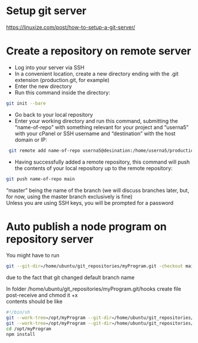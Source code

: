 # Setup git server

https://linuxize.com/post/how-to-setup-a-git-server/

# Create a repository on remote server
- Log into your server via SSH
- In a convenient location, create a new directory ending with the .git extension (production.git, for example)
- Enter the new directory
- Run this command inside the directory:  
```sh
git init --bare
```
- Go back to your local repository
- Enter your working directory and run this command, submitting the “name-of-repo” with something relevant for your project and “userna5” with your cPanel or SSH username and “destination” with the host domain or IP:  
```sh
 git remote add name-of-repo userna5@desination:/home/userna5/production.git
```
- Having successfully added a remote repository, this command will push the contents of your local repository up to the remote repository:  
```sh
git push name-of-repo main  
```
“master” being the name of the branch (we will discuss branches later, but, for now, using the master branch exclusively is fine)  
Unless you are using SSH keys, you will be prompted for a password

# Auto publish a node program on repository server

You might have to run 
```sh
git --git-dir=/home/ubuntu/git_repositories/myProgram.git -checkout main
```
due to the fact that git changed default branch name  

In folder /home/ubuntu/git_repositories/myProgram.git/hooks create file post-receive and chmod it +x  
contents should be like

```sh
#!/bin/sh
git --work-tree=/opt/myProgram --git-dir=/home/ubuntu/git_repositories/myProgram.git -checkout main -f
git --work-tree=/opt/myProgram --git-dir=/home/ubuntu/git_repositories/myProgram.git -checkout -f
cd /opt/myProgram
npm install
```
